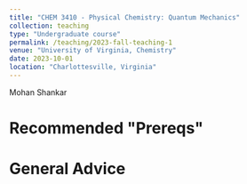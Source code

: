 ```yaml
---
title: "CHEM 3410 - Physical Chemistry: Quantum Mechanics"
collection: teaching
type: "Undergraduate course"
permalink: /teaching/2023-fall-teaching-1
venue: "University of Virginia, Chemistry"
date: 2023-10-01
location: "Charlottesville, Virginia"
---
```


Mohan Shankar

Recommended "Prereqs"
======

General Advice
======
